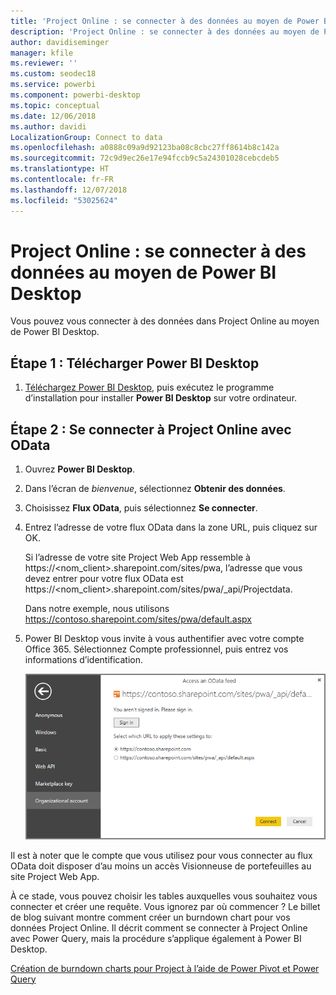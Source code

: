 ```yaml
---
title: 'Project Online : se connecter à des données au moyen de Power BI Desktop'
description: 'Project Online : se connecter à des données au moyen de Power BI Desktop'
author: davidiseminger
manager: kfile
ms.reviewer: ''
ms.custom: seodec18
ms.service: powerbi
ms.component: powerbi-desktop
ms.topic: conceptual
ms.date: 12/06/2018
ms.author: davidi
LocalizationGroup: Connect to data
ms.openlocfilehash: a0888c09a9d92123ba08c8cbc27ff8614b8c142a
ms.sourcegitcommit: 72c9d9ec26e17e94fccb9c5a24301028cebcdeb5
ms.translationtype: HT
ms.contentlocale: fr-FR
ms.lasthandoff: 12/07/2018
ms.locfileid: "53025624"
---
```

# <a name="project-online-connect-to-data-through-power-bi-desktop"></a>Project Online : se connecter à des données au moyen de Power BI Desktop
Vous pouvez vous connecter à des données dans Project Online au moyen de Power BI Desktop.

## <a name="step-1-download-power-bi-desktop"></a>Étape 1 : Télécharger Power BI Desktop
1. [Téléchargez Power BI Desktop](http://go.microsoft.com/fwlink/?LinkID=521662), puis exécutez le programme d’installation pour installer **Power BI Desktop** sur votre ordinateur.

## <a name="step-2-connect-to-project-online-with-odata"></a>Étape 2 : Se connecter à Project Online avec OData
1. Ouvrez **Power BI Desktop**.
2. Dans l’écran de *bienvenue*, sélectionnez **Obtenir des données**.
3. Choisissez **Flux OData**, puis sélectionnez **Se connecter**.
4. Entrez l’adresse de votre flux OData dans la zone URL, puis cliquez sur OK.
   
   Si l’adresse de votre site Project Web App ressemble à https://\<nom_client\>.sharepoint.com/sites/pwa, l’adresse que vous devez entrer pour votre flux OData est https://\<nom_client\>.sharepoint.com/sites/pwa/\_api/Projectdata.
   
   Dans notre exemple, nous utilisons https://contoso.sharepoint.com/sites/pwa/default.aspx
5. Power BI Desktop vous invite à vous authentifier avec votre compte Office 365. Sélectionnez Compte professionnel, puis entrez vos informations d’identification.
   
   ![](media/desktop-project-online-connect-to-data/image.png)

Il est à noter que le compte que vous utilisez pour vous connecter au flux OData doit disposer d’au moins un accès Visionneuse de portefeuilles au site Project Web App. 

À ce stade, vous pouvez choisir les tables auxquelles vous souhaitez vous connecter et créer une requête.  Vous ignorez par où commencer ?  Le billet de blog suivant montre comment créer un burndown chart pour vos données Project Online.  Il décrit comment se connecter à Project Online avec Power Query, mais la procédure s’applique également à Power BI Desktop.

[Création de burndown charts pour Project à l’aide de Power Pivot et Power Query](http://blogs.office.com/2014/03/24/creating-burndown-charts-for-project-using-power-pivot-and-power-query/)


